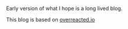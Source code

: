 Early version of what I hope is a long lived blog.

This blog is based on [overreacted.io](https://github.com/gaearon/overreacted.io)